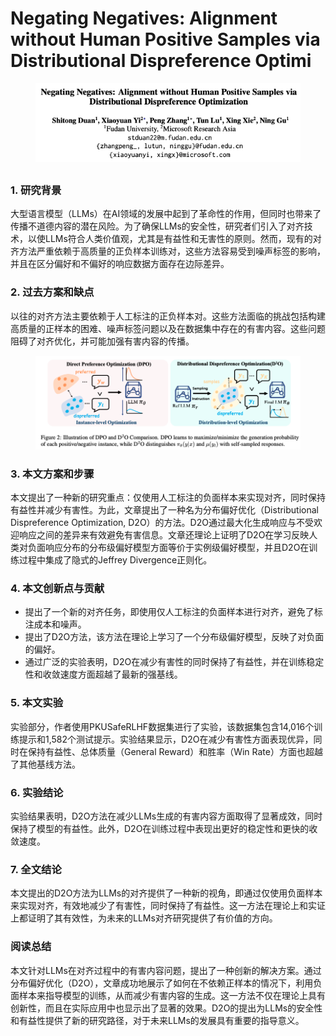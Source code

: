 # Negating Negatives: Alignment without Human Positive Samples via Distributional Dispreference Optimi

<figure><img src="../.gitbook/assets/image (3) (1) (1) (1) (1).png" alt=""><figcaption></figcaption></figure>

##

### 1. 研究背景

大型语言模型（LLMs）在AI领域的发展中起到了革命性的作用，但同时也带来了传播不道德内容的潜在风险。为了确保LLMs的安全性，研究者们引入了对齐技术，以使LLMs符合人类价值观，尤其是有益性和无害性的原则。然而，现有的对齐方法严重依赖于高质量的正负样本训练对，这些方法容易受到噪声标签的影响，并且在区分偏好和不偏好的响应数据方面存在边际差异。

### 2. 过去方案和缺点

以往的对齐方法主要依赖于人工标注的正负样本对。这些方法面临的挑战包括构建高质量的正样本的困难、噪声标签问题以及在数据集中存在的有害内容。这些问题阻碍了对齐优化，并可能加强有害内容的传播。

<figure><img src="../.gitbook/assets/image (4) (1) (1) (1) (1).png" alt=""><figcaption></figcaption></figure>

### 3. 本文方案和步骤

本文提出了一种新的研究重点：仅使用人工标注的负面样本来实现对齐，同时保持有益性并减少有害性。为此，文章提出了一种名为分布偏好优化（Distributional Dispreference Optimization, D2O）的方法。D2O通过最大化生成响应与不受欢迎响应之间的差异来有效避免有害信息。文章还理论上证明了D2O在学习反映人类对负面响应分布的分布级偏好模型方面等价于实例级偏好模型，并且D2O在训练过程中集成了隐式的Jeffrey Divergence正则化。

### 4. 本文创新点与贡献

* 提出了一个新的对齐任务，即使用仅人工标注的负面样本进行对齐，避免了标注成本和噪声。
* 提出了D2O方法，该方法在理论上学习了一个分布级偏好模型，反映了对负面的偏好。
* 通过广泛的实验表明，D2O在减少有害性的同时保持了有益性，并在训练稳定性和收敛速度方面超越了最新的强基线。

### 5. 本文实验

实验部分，作者使用PKUSafeRLHF数据集进行了实验，该数据集包含14,016个训练提示和1,582个测试提示。实验结果显示，D2O在减少有害性方面表现优异，同时在保持有益性、总体质量（General Reward）和胜率（Win Rate）方面也超越了其他基线方法。

### 6. 实验结论

实验结果表明，D2O方法在减少LLMs生成的有害内容方面取得了显著成效，同时保持了模型的有益性。此外，D2O在训练过程中表现出更好的稳定性和更快的收敛速度。

### 7. 全文结论

本文提出的D2O方法为LLMs的对齐提供了一种新的视角，即通过仅使用负面样本来实现对齐，有效地减少了有害性，同时保持了有益性。这一方法在理论上和实证上都证明了其有效性，为未来的LLMs对齐研究提供了有价值的方向。

### 阅读总结

本文针对LLMs在对齐过程中的有害内容问题，提出了一种创新的解决方案。通过分布偏好优化（D2O），文章成功地展示了如何在不依赖正样本的情况下，利用负面样本来指导模型的训练，从而减少有害内容的生成。这一方法不仅在理论上具有创新性，而且在实际应用中也显示出了显著的效果。D2O的提出为LLMs的安全性和有益性提供了新的研究路径，对于未来LLMs的发展具有重要的指导意义。
